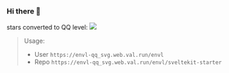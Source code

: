 ### Hi there 👋

stars converted to QQ level: ![](https://envl-qq_svg.web.val.run/envl/)
> Usage:
>  - User `https://envl-qq_svg.web.val.run/envl`
>  - Repo `https://envl-qq_svg.web.val.run/envl/sveltekit-starter`
<!--
**Envl/envl** is a ✨ _special_ ✨ repository because its `README.md` (this file) appears on your GitHub profile.

Here are some ideas to get you started:

- 🔭 I’m currently working on ...
- 🌱 I’m currently learning ...
- 👯 I’m looking to collaborate on ...
- 🤔 I’m looking for help with ...
- 💬 Ask me about ...
- 📫 How to reach me: ...
- 😄 Pronouns: ...
- ⚡ Fun fact: ...
-->
